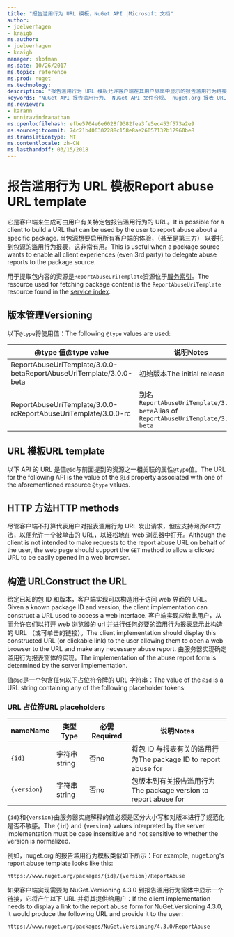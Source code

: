 ```yaml
---
title: "报告滥用行为 URL 模板，NuGet API |Microsoft 文档"
author:
- joelverhagen
- kraigb
ms.author:
- joelverhagen
- kraigb
manager: skofman
ms.date: 10/26/2017
ms.topic: reference
ms.prod: nuget
ms.technology: 
description: "报告滥用行为 URL 模板允许客户端在其用户界面中显示的报告滥用行为链接。"
keywords: "NuGet API 报告滥用行为、 NuGet API 文件合规、 nuget.org 报表 URL 模板"
ms.reviewer:
- karann
- unniravindranathan
ms.openlocfilehash: efbe5704e6e6028f9382fea3fe5ec453f573a2e9
ms.sourcegitcommit: 74c21b406302288c158e8ae26057132b12960be8
ms.translationtype: MT
ms.contentlocale: zh-CN
ms.lasthandoff: 03/15/2018
---
```

# <a name="report-abuse-url-template"></a><span data-ttu-id="8f5a2-104">报告滥用行为 URL 模板</span><span class="sxs-lookup"><span data-stu-id="8f5a2-104">Report abuse URL template</span></span>

<span data-ttu-id="8f5a2-105">它是客户端来生成可由用户有关特定包报告滥用行为的 URL。</span><span class="sxs-lookup"><span data-stu-id="8f5a2-105">It is possible for a client to build a URL that can be used by the user to report abuse about a specific package.</span></span> <span data-ttu-id="8f5a2-106">当包源想要启用所有客户端的体验，（甚至是第三方） 以委托到包源的滥用行为报表，这非常有用。</span><span class="sxs-lookup"><span data-stu-id="8f5a2-106">This is useful when a package source wants to enable all client experiences (even 3rd party) to delegate abuse reports to the package source.</span></span>

<span data-ttu-id="8f5a2-107">用于提取包内容的资源是`ReportAbuseUriTemplate`资源位于[服务索引](service-index.md)。</span><span class="sxs-lookup"><span data-stu-id="8f5a2-107">The resource used for fetching package content is the `ReportAbuseUriTemplate` resource found in the [service index](service-index.md).</span></span>

## <a name="versioning"></a><span data-ttu-id="8f5a2-108">版本管理</span><span class="sxs-lookup"><span data-stu-id="8f5a2-108">Versioning</span></span>

<span data-ttu-id="8f5a2-109">以下`@type`将使用值：</span><span class="sxs-lookup"><span data-stu-id="8f5a2-109">The following `@type` values are used:</span></span>

<span data-ttu-id="8f5a2-110">@type 值</span><span class="sxs-lookup"><span data-stu-id="8f5a2-110">@type value</span></span>                       | <span data-ttu-id="8f5a2-111">说明</span><span class="sxs-lookup"><span data-stu-id="8f5a2-111">Notes</span></span>
--------------------------------- | -----
<span data-ttu-id="8f5a2-112">ReportAbuseUriTemplate/3.0.0-beta</span><span class="sxs-lookup"><span data-stu-id="8f5a2-112">ReportAbuseUriTemplate/3.0.0-beta</span></span> | <span data-ttu-id="8f5a2-113">初始版本</span><span class="sxs-lookup"><span data-stu-id="8f5a2-113">The initial release</span></span>
<span data-ttu-id="8f5a2-114">ReportAbuseUriTemplate/3.0.0-rc</span><span class="sxs-lookup"><span data-stu-id="8f5a2-114">ReportAbuseUriTemplate/3.0.0-rc</span></span>   | <span data-ttu-id="8f5a2-115">别名 `ReportAbuseUriTemplate/3.0.0-beta`</span><span class="sxs-lookup"><span data-stu-id="8f5a2-115">Alias of `ReportAbuseUriTemplate/3.0.0-beta`</span></span>

## <a name="url-template"></a><span data-ttu-id="8f5a2-116">URL 模板</span><span class="sxs-lookup"><span data-stu-id="8f5a2-116">URL template</span></span>

<span data-ttu-id="8f5a2-117">以下 API 的 URL 是值`@id`与前面提到的资源之一相关联的属性`@type`值。</span><span class="sxs-lookup"><span data-stu-id="8f5a2-117">The URL for the following API is the value of the `@id` property associated with one of the aforementioned resource `@type` values.</span></span>

## <a name="http-methods"></a><span data-ttu-id="8f5a2-118">HTTP 方法</span><span class="sxs-lookup"><span data-stu-id="8f5a2-118">HTTP methods</span></span>

<span data-ttu-id="8f5a2-119">尽管客户端不打算代表用户对报表滥用行为 URL 发出请求，但应支持网页`GET`方法，以便允许一个被单击的 URL，以轻松地在 web 浏览器中打开。</span><span class="sxs-lookup"><span data-stu-id="8f5a2-119">Although the client is not intended to make requests to the report abuse URL on behalf of the user, the web page should support the `GET` method to allow a clicked URL to be easily opened in a web browser.</span></span>

## <a name="construct-the-url"></a><span data-ttu-id="8f5a2-120">构造 URL</span><span class="sxs-lookup"><span data-stu-id="8f5a2-120">Construct the URL</span></span>

<span data-ttu-id="8f5a2-121">给定已知的包 ID 和版本，客户端实现可以构造用于访问 web 界面的 URL。</span><span class="sxs-lookup"><span data-stu-id="8f5a2-121">Given a known package ID and version, the client implementation can construct a URL used to access a web interface.</span></span> <span data-ttu-id="8f5a2-122">客户端实现应给此用户，从而允许它们以打开 web 浏览器的 url 并进行任何必要的滥用行为报表显示此构造的 URL （或可单击的链接）。</span><span class="sxs-lookup"><span data-stu-id="8f5a2-122">The client implementation should display this constructed URL (or clickable link) to the user allowing them to open a web browser to the URL and make any necessary abuse report.</span></span> <span data-ttu-id="8f5a2-123">由服务器实现确定滥用行为报表窗体的实现。</span><span class="sxs-lookup"><span data-stu-id="8f5a2-123">The implementation of the abuse report form is determined by the server implementation.</span></span>

<span data-ttu-id="8f5a2-124">值`@id`是一个包含任何以下占位符令牌的 URL 字符串：</span><span class="sxs-lookup"><span data-stu-id="8f5a2-124">The value of the `@id` is a URL string containing any of the following placeholder tokens:</span></span>

### <a name="url-placeholders"></a><span data-ttu-id="8f5a2-125">URL 占位符</span><span class="sxs-lookup"><span data-stu-id="8f5a2-125">URL placeholders</span></span>

<span data-ttu-id="8f5a2-126">name</span><span class="sxs-lookup"><span data-stu-id="8f5a2-126">Name</span></span>        | <span data-ttu-id="8f5a2-127">类型</span><span class="sxs-lookup"><span data-stu-id="8f5a2-127">Type</span></span>    | <span data-ttu-id="8f5a2-128">必需</span><span class="sxs-lookup"><span data-stu-id="8f5a2-128">Required</span></span> | <span data-ttu-id="8f5a2-129">说明</span><span class="sxs-lookup"><span data-stu-id="8f5a2-129">Notes</span></span>
----------- | ------- | -------- | -----
`{id}`      | <span data-ttu-id="8f5a2-130">字符串</span><span class="sxs-lookup"><span data-stu-id="8f5a2-130">string</span></span>  | <span data-ttu-id="8f5a2-131">否</span><span class="sxs-lookup"><span data-stu-id="8f5a2-131">no</span></span>       | <span data-ttu-id="8f5a2-132">将包 ID 与报表有关的滥用行为</span><span class="sxs-lookup"><span data-stu-id="8f5a2-132">The package ID to report abuse for</span></span>
`{version}` | <span data-ttu-id="8f5a2-133">字符串</span><span class="sxs-lookup"><span data-stu-id="8f5a2-133">string</span></span>  | <span data-ttu-id="8f5a2-134">否</span><span class="sxs-lookup"><span data-stu-id="8f5a2-134">no</span></span>       | <span data-ttu-id="8f5a2-135">包版本到有关报告滥用行为</span><span class="sxs-lookup"><span data-stu-id="8f5a2-135">The package version to report abuse for</span></span>

<span data-ttu-id="8f5a2-136">`{id}`和`{version}`由服务器实施解释的值必须是区分大小写和对版本进行了规范化是否不敏感。</span><span class="sxs-lookup"><span data-stu-id="8f5a2-136">The `{id}` and `{version}` values interpreted by the server implementation must be case insensitive and not sensitive to whether the version is normalized.</span></span>

<span data-ttu-id="8f5a2-137">例如，nuget.org 的报告滥用行为模板类似如下所示：</span><span class="sxs-lookup"><span data-stu-id="8f5a2-137">For example, nuget.org's report abuse template looks like this:</span></span>

    https://www.nuget.org/packages/{id}/{version}/ReportAbuse

<span data-ttu-id="8f5a2-138">如果客户端实现需要为 NuGet.Versioning 4.3.0 到报告滥用行为窗体中显示一个链接，它将产生以下 URL 并将其提供给用户：</span><span class="sxs-lookup"><span data-stu-id="8f5a2-138">If the client implementation needs to display a link to the report abuse form for NuGet.Versioning 4.3.0, it would produce the following URL and provide it to the user:</span></span>

    https://www.nuget.org/packages/NuGet.Versioning/4.3.0/ReportAbuse
